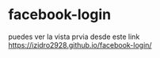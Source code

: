 # facebook-login
puedes ver la vista prvia desde este link
https://izidro2928.github.io/facebook-login/
